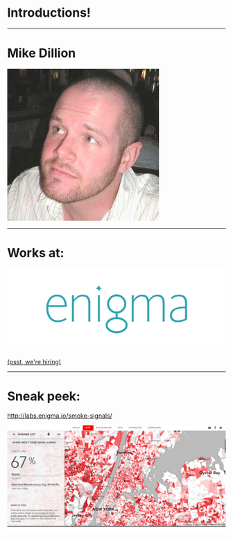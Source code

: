 # Introductions!

---

# Mike Dillion

![](images/me.jpg)

---

# Works at:

![](images/enigma.png)

[(psst, we're hiring)](http://enigma.io/careers/)

---

# Sneak peek:

http://labs.enigma.io/smoke-signals/

![](images/smoke_signals.png)
